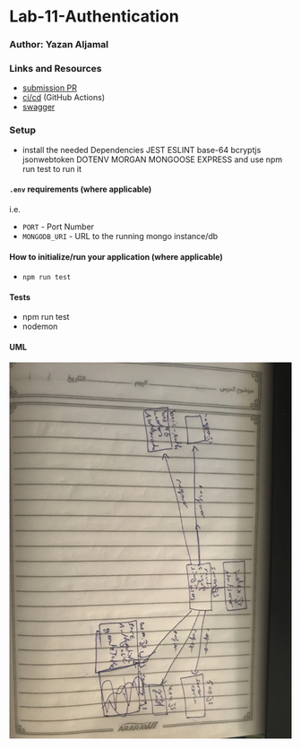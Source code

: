 # Lab-11-Authentication

### Author: Yazan Aljamal

### Links and Resources
- [submission PR](https://github.com/yaljamal-401-advanced-javascript/authentication/pull/1)
- [ci/cd]() (GitHub Actions)
- [swagger](https://inspector.swagger.io/builder)

### Setup
- install the needed Dependencies JEST ESLINT base-64 bcryptjs jsonwebtoken DOTENV MORGAN MONGOOSE EXPRESS  and use npm run test to run it 

#### `.env` requirements (where applicable)
i.e.
- `PORT` - Port Number
- `MONGODB_URI` - URL to the running mongo instance/db

#### How to initialize/run your application (where applicable)
- `npm run test`

#### Tests
- npm run test
- nodemon  

#### UML

![UML Diagram](UML/lab-11.jpg)
